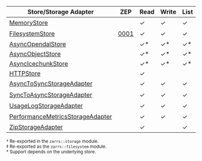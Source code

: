 | Store/Storage Adapter              | ZEP    | Read     | Write    | List     | Sync    | Async   | Crate                          |
| ---------------------------------- | ------ | -------- | -------- | -------- | ------- | ------- | ------------------------------ |
| [MemoryStore]                      |        | &check;  | &check;  | &check;  | &check; |         | [zarrs_storage]<sup>†</sup>    |
| [FilesystemStore]                  | [0001] | &check;  | &check;  | &check;  | &check; |         | [zarrs_filesystem]<sup>‡</sup> |
| [AsyncOpendalStore]                |        | &check;* | &check;* | &check;* |         | &check; | [zarrs_opendal]                |
| [AsyncObjectStore]                 |        | &check;* | &check;* | &check;* |         | &check; | [zarrs_object_store]           |
| [AsyncIcechunkStore]               |        | &check;* | &check;* | &check;* |         | &check; | [zarrs_icechunk]               |
| [HTTPStore]                        |        | &check;  |          |          | &check; |         | [zarrs_http]                   |
| [AsyncToSyncStorageAdapter]        |        | &check;  | &check;  | &check;  | &check; |         | [zarrs_storage]<sup>†</sup>    |
| [SyncToAsyncStorageAdapter]        |        | &check;  | &check;  | &check;  |         | &check; | [zarrs_storage]<sup>†</sup>    |
| [UsageLogStorageAdapter]           |        | &check;  | &check;  | &check;  | &check; | &check; | [zarrs_storage]<sup>†</sup>    |
| [PerformanceMetricsStorageAdapter] |        | &check;  | &check;  | &check;  | &check; | &check; | [zarrs_storage]<sup>†</sup>    |
| [ZipStorageAdapter]                |        | &check;  |          | &check;  | &check; |         | [zarrs_zip]                    |

<sup>† Re-exported in the `zarrs::storage` module.</sup>
<br>
<sup>‡ Re-exported as the `zarrs::filesystem` module.</sup>
<br>
<sup>\* Support depends on the underlying store.</sup>

[0001]: https://zarr.dev/zeps/accepted/ZEP0001.html

[zarrs_storage]: https://docs.rs/zarrs_storage/latest/zarrs_storage/
[zarrs_filesystem]: https://docs.rs/zarrs_filesystem/latest/zarrs_filesystem/
[zarrs_object_store]: https://docs.rs/zarrs_object_store/latest/zarrs_object_store/
[zarrs_opendal]: https://docs.rs/zarrs_opendal/latest/zarrs_opendal/
[zarrs_icechunk]: https://docs.rs/zarrs_icechunk/latest/zarrs_icechunk/
[zarrs_http]: https://docs.rs/zarrs_http/latest/zarrs_http/
[zarrs_zip]: https://docs.rs/zarrs_zip/latest/zarrs_zip/

[MemoryStore]: https://docs.rs/zarrs_storage/latest/zarrs_storage/store/struct.MemoryStore.html
[FilesystemStore]: https://docs.rs/zarrs_filesystem/latest/zarrs_filesystem/struct.FilesystemStore.html
[AsyncOpendalStore]: https://docs.rs/zarrs_opendal/latest/zarrs_opendal/struct.AsyncOpendalStore.html
[AsyncObjectStore]: https://docs.rs/zarrs_object_store/latest/zarrs_object_store/struct.AsyncObjectStore.html
[AsyncIcechunkStore]: https://docs.rs/zarrs_icechunk/latest/zarrs_icechunk/struct.AsyncIcechunkStore.html
[HTTPStore]: https://docs.rs/zarrs_http/latest/zarrs_http/struct.HTTPStore.html

[AsyncToSyncStorageAdapter]: crate::storage::storage_adapter::async_to_sync::AsyncToSyncStorageAdapter
[SyncToAsyncStorageAdapter]: crate::storage::storage_adapter::sync_to_async::SyncToAsyncStorageAdapter
[UsageLogStorageAdapter]: crate::storage::storage_adapter::usage_log::UsageLogStorageAdapter
[PerformanceMetricsStorageAdapter]: crate::storage::storage_adapter::performance_metrics::PerformanceMetricsStorageAdapter
[ZipStorageAdapter]: https://docs.rs/zarrs_zip/latest/zarrs_zip/struct.ZipStorageAdapter.html
